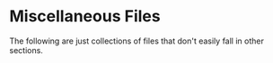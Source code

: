 # Miscellaneous Files
The following are just collections of files that don't easily fall in other sections.
